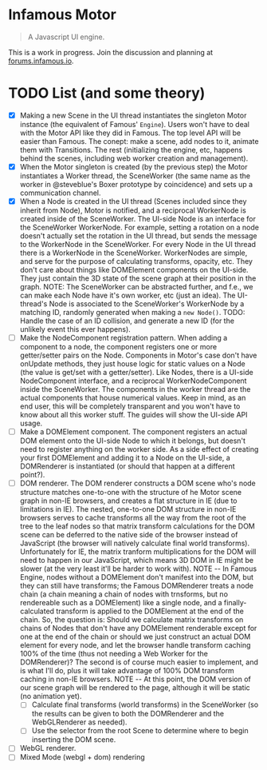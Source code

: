 Infamous Motor
==============

> A Javascript UI engine.

This is a work in progress. Join the discussion and planning at [forums.infamous.io](http://forums.infamous.io).

TODO List (and some theory)
===========================
* [x] Making a new Scene in the UI thread instantiates the singleton Motor
      instance (the equivalent of Famous' `Engine`). Users won't have to deal with
      the Motor API like they did in Famous. The top level API will be easier than
      Famous. The conept: make a scene, add nodes to it, animate them with
      Transitions. The rest (initializing the engine, etc, happens behind the
      scenes, including web worker creation and management).
* [x] When the Motor singleton is created (by the previous step) the Motor
      instantiates a Worker thread, the SceneWorker (the same name as the worker in
      @steveblue's Boxer prototype by coincidence) and sets up a communication
      channel.
* [x] When a Node is created in the UI thread (Scenes included since they
      inherit from Node), Motor is notified, and a reciprocal WorkerNode is created
      inside of the SceneWorker. The UI-side Node is an interface for the
      SceneWorker WorkerNode. For example, setting a rotation on a node doesn't
      actually set the rotation in the UI thread, but sends the message to the
      WorkerNode in the SceneWorker. For every Node in the UI thread there is a
      WorkerNode in the SceneWorker. WorkerNodes are simple, and serve for the
      purpose of calculating transforms, opacity, etc. They don't care about things
      like DOMElement components on the UI-side. They just contain the 3D state of
      the scene graph at their position in the graph.
      NOTE: The SceneWorker can be abstracted further, and f.e., we can make each
      Node have it's own worker, etc (just an idea). The UI-thread's Node is
      associated to the SceneWorker's WorkerNode by a matching ID, randomly
      generated when making a `new Node()`.
      TODO: Handle the case of an ID collision, and generate a new ID (for the
      unlikely event this ever happens).
* [ ] Make the NodeComponent registration pattern. When adding a component to a
      node, the component registers one or more getter/setter pairs on the Node.
      Components in Motor's case don't have onUpdate methods, they just house logic
      for static values on a Node (the value is get/set with a getter/setter). Like
      Nodes, there is a UI-side NodeComponent interface, and a reciprocal
      WorkerNodeComponent inside the SceneWorker. The components in the worker
      thread are the actual components that house numerical values. Keep in mind,
      as an end user, this will be completely transparent and you won't have to
      know about all this worker stuff. The guides will show the UI-side API usage.
* [ ] Make a DOMElement component. The component registers an actual DOM
      element onto the UI-side Node to which it belongs, but doesn't need to
      register anything on the worker side. As a side effect of creating your first
      DOMElement and adding it to a Node on the UI-side, a DOMRenderer is
      instantiated (or should that happen at a different point?).
* [ ] DOM renderer. The DOM renderer constructs a DOM scene who's node
      structure matches one-to-one with the structure of he Motor scene graph in
      non-IE browsers, and creates a flat structure in IE (due to limitations in
      IE). The nested, one-to-one DOM structure in non-IE browsers serves to cache
      transforms all the way from the root of the tree to the leaf nodes so that
      matrix transform calculations for the DOM scene can be deferred to the native
      side of the browser instead of JavaScript (the browser will natively
      calculate final world transforms). Unfortunately for IE, the matrix tranform
      multiplications for the DOM will need to happen in our JavaScript, which
      means 3D DOM in IE might be slower (at the very least it'll be harder to work
      with).
      NOTE -- In Famous Engine, nodes without a DOMElement don't manifest into
      the DOM, but they can still have transforms; the Famous DOMRenderer
      treats a node chain (a chain meaning a chain of nodes with trnsforms, but
      no rendereable such as a DOMElement) like a single node, and a
      finally-calculated transform is applied to the DOMElement at the end of
      the chain. So, the question is: Should we calculate matrix transforms on
      chains of Nodes that don't have any DOMElement renderable except for one
      at the end of the chain or should we just construct an actual DOM element
      for every node, and let the browser handle transform caching 100% of the
      time (thus not needing a Web Worker for the DOMRenderer)?  The second is
      of course much easier to implement, and is what I'll do, plus it will
      take advantage of 100% DOM transform caching in non-IE browsers.
      NOTE -- At this point, the DOM version of our scene graph will be rendered
      to the page, although it will be static (no animation yet).
  * [ ] Calculate final transforms (world transforms) in the SceneWorker (so
        the results can be given to both the DOMRenderer and the WebGLRenderer as
        needed).
  * [ ] Use the selector from the root Scene to determine where to begin
        inserting the DOM scene.
* [ ] WebGL renderer.
* [ ] Mixed Mode (webgl + dom) rendering

